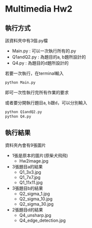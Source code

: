 # Multimedia Hw2

## 執行方式
該資料夾中有3個.py檔
- Main.py : 可以一次執行所有的.py
- Q1andQ2.py : 為題目的a, b題所設計的
- Q4.py : 為題目的d題所設計的

若要一次執行，在terminal輸入
```bash
python Main.py
```
即可一次性執行完所有作業的要求

或者要分開執行題目a, b跟d，可以分別輸入
```bash
python Q1andQ2.py
python Q4.py
```

## 執行結果
資料夾內會有9張圖片
- 1張是原本的圖片(原柴犬飛飛)
    - Hw2image.jpg
- 3張題目a的結果
    - Q1_3x3.jpg
    - Q1_7x7.jpg
    - Q1_11x11.jpg
- 3張題目b的結果
    - Q2_sigma_1.jpg
    - Q2_sigma_10.jpg
    - Q2_sigma_30.jpg
- 2張題目d的結果
    - Q4_unsharp.jpg
    - Q4_edge_detection.jpg